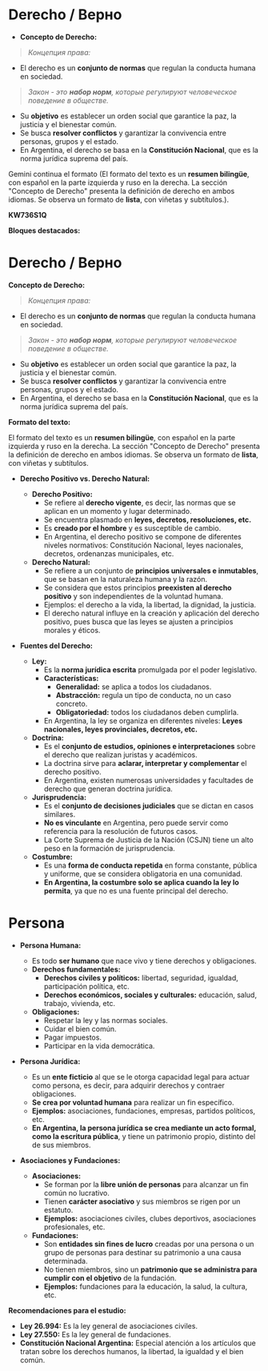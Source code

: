 # Derecho / Верно

* **Concepto de Derecho:**
>*Концепция права:*

  * El derecho es un **conjunto de normas** que regulan la conducta humana en sociedad. 
>*Закон - это **набор норм**, которые регулируют человеческое поведение в обществе.*

  * Su **objetivo** es establecer un orden social que garantice la paz, la justicia y el bienestar común. 
  * Se busca **resolver conflictos** y garantizar la convivencia entre personas, grupos y el estado. 
  * En Argentina, el derecho se basa en la **Constitución Nacional**, que es la norma jurídica suprema del país. 

Gemini continua el formato (El formato del texto es un **resumen bilingüe**, con español en la parte izquierda y ruso en la derecha. La sección "Concepto de Derecho" presenta la definición de derecho en ambos idiomas. Se observa un formato de **lista**, con viñetas y subtítulos.).

**KW736S1Q**

**Bloques destacados:**

# Derecho / Верно

**Concepto de Derecho:**
>*Концепция права:*

* El derecho es un **conjunto de normas** que regulan la conducta humana en sociedad. 
>*Закон - это **набор норм**, которые регулируют человеческое поведение в обществе.*

* Su **objetivo** es establecer un orden social que garantice la paz, la justicia y el bienestar común. 
* Se busca **resolver conflictos** y garantizar la convivencia entre personas, grupos y el estado. 
* En Argentina, el derecho se basa en la **Constitución Nacional**, que es la norma jurídica suprema del país.

**Formato del texto:**

El formato del texto es un **resumen bilingüe**, con español en la parte izquierda y ruso en la derecha. La sección "Concepto de Derecho" presenta la definición de derecho en ambos idiomas. Se observa un formato de **lista**, con viñetas y subtítulos.

* **Derecho Positivo vs. Derecho Natural:**

  * **Derecho Positivo:**
    * Se refiere al **derecho vigente**, es decir, las normas que se aplican en un momento y lugar determinado.
    * Se encuentra plasmado en **leyes, decretos, resoluciones, etc.**
    * Es **creado por el hombre** y es susceptible de cambio.
    * En Argentina, el derecho positivo se compone de diferentes niveles normativos: Constitución Nacional, leyes nacionales, decretos, ordenanzas municipales, etc.
  * **Derecho Natural:**
    * Se refiere a un conjunto de **principios universales e inmutables**, que se basan en la naturaleza humana y la razón.
    * Se considera que estos principios **preexisten al derecho positivo** y son independientes de la voluntad humana.
    * Ejemplos: el derecho a la vida, la libertad, la dignidad, la justicia.
    * El derecho natural influye en la creación y aplicación del derecho positivo, pues busca que las leyes se ajusten a principios morales y éticos. 

* **Fuentes del Derecho:**

  * **Ley:**
    * Es la **norma jurídica escrita** promulgada por el poder legislativo. 
    * **Características:**
        * **Generalidad:** se aplica a todos los ciudadanos.
        * **Abstracción:** regula un tipo de conducta, no un caso concreto.
        * **Obligatoriedad:** todos los ciudadanos deben cumplirla.
    * En Argentina, la ley se organiza en diferentes niveles: **Leyes nacionales, leyes provinciales, decretos, etc.**
  * **Doctrina:**
    * Es el **conjunto de estudios, opiniones e interpretaciones** sobre el derecho que realizan juristas y académicos.
    * La doctrina sirve para **aclarar, interpretar y complementar** el derecho positivo.
    * En Argentina, existen numerosas universidades y facultades de derecho que generan doctrina jurídica.
  * **Jurisprudencia:**
    * Es el **conjunto de decisiones judiciales** que se dictan en casos similares.
    * **No es vinculante** en Argentina, pero puede servir como referencia para la resolución de futuros casos.
    * La Corte Suprema de Justicia de la Nación (CSJN) tiene un alto peso en la formación de jurisprudencia.
  * **Costumbre:**
    * Es una **forma de conducta repetida** en forma constante, pública y uniforme, que se considera obligatoria en una comunidad.
    * **En Argentina, la costumbre solo se aplica cuando la ley lo permita**, ya que no es una fuente principal del derecho.

# Persona

* **Persona Humana:**

  * Es todo **ser humano** que nace vivo y tiene derechos y obligaciones.
  * **Derechos fundamentales:**
    * **Derechos civiles y políticos:** libertad, seguridad, igualdad, participación política, etc.
    * **Derechos económicos, sociales y culturales:** educación, salud, trabajo, vivienda, etc.
  * **Obligaciones:**
    * Respetar la ley y las normas sociales.
    * Cuidar el bien común.
    * Pagar impuestos.
    * Participar en la vida democrática.

* **Persona Jurídica:**

  * Es un **ente ficticio** al que se le otorga capacidad legal para actuar como persona, es decir, para adquirir derechos y contraer obligaciones.
  * **Se crea por voluntad humana** para realizar un fin específico.
  * **Ejemplos:** asociaciones, fundaciones, empresas, partidos políticos, etc.
  * **En Argentina, la persona jurídica se crea mediante un acto formal, como la escritura pública**, y tiene un patrimonio propio, distinto del de sus miembros.

* **Asociaciones y Fundaciones:**

  * **Asociaciones:**
    * Se forman por la **libre unión de personas** para alcanzar un fin común no lucrativo.
    * Tienen **carácter asociativo** y sus miembros se rigen por un estatuto.
    * **Ejemplos:** asociaciones civiles, clubes deportivos, asociaciones profesionales, etc.
  * **Fundaciones:**
    * Son **entidades sin fines de lucro** creadas por una persona o un grupo de personas para destinar su patrimonio a una causa determinada.
    * No tienen miembros, sino un **patrimonio que se administra para cumplir con el objetivo** de la fundación.
    * **Ejemplos:** fundaciones para la educación, la salud, la cultura, etc.

**Recomendaciones para el estudio:**

* **Ley 26.994:**  Es la ley general de asociaciones civiles.
* **Ley 27.550:** Es la ley general de fundaciones.
* **Constitución Nacional Argentina:**  Especial atención a los artículos que tratan sobre los derechos humanos, la libertad, la igualdad y el bien común.